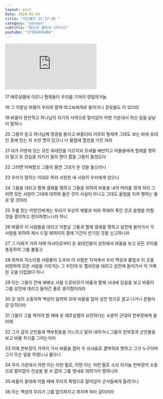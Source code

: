 ```yaml
---
layout: post
date: 2024-02-04
title: "사도행전 21:17-36 "
category: "sermon"
subtitle: "환난과 결박이 나타나다"
youtube: "1YI8U4V640A"
---
```


<div class="youtube margin-large">
    <iframe src="https://www.youtube.com/embed/1YI8U4V640A" title="YouTube video player" frameborder="0" allow="accelerometer; autoplay; clipboard-write; encrypted-media; gyroscope; picture-in-picture; web-share" allowfullscreen></iframe>
</div>

17 예루살렘에 이르니 형제들이 우리를 기꺼이 영접하거늘

18 그 이튿날 바울이 우리와 함께 야고보에게로 들어가니 장로들도 다 있더라

19 바울이 문안하고 하나님이 자기의 사역으로 말미암아 이방 가운데서 하신 일을 낱낱이 말하니

20 그들이 듣고 하나님께 영광을 돌리고 바울더러 이르되 형제여 그대도 보는 바에 유대인 중에 믿는 자 수만 명이 있으니 다 율법에 열성을 가진 자라

21 네가 이방에 있는 모든 유대인을 가르치되 모세를 배반하고 아들들에게 할례를 행하지 말고 또 관습을 지키지 말라 한다 함을 그들이 들었도다

22 그러면 어찌할꼬 그들이 필연 그대가 온 것을 들으리니

23 우리가 말하는 이대로 하라 서원한 네 사람이 우리에게 있으니

24 그들을 데리고 함께 결례를 행하고 그들을 위하여 비용을 내어 머리를 깎게 하라 그러면 모든 사람이 그대에 대하여 들은 것이 사실이 아니고 그대도 율법을 지켜 행하는 줄로 알 것이라

25 주를 믿는 이방인에게는 우리가 우상의 제물과 피와 목매어 죽인 것과 음행을 피할 것을 결의하고 편지하였느니라 하니

26 바울이 이 사람들을 데리고 이튿날 그들과 함께 결례를 행하고 성전에 들어가서 각 사람을 위하여 제사 드릴 때까지의 결례 기간이 만기된 것을 신고하니라

27 그 이레가 거의 차매 아시아로부터 온 유대인들이 성전에서 바울을 보고 모든 무리를 충동하여 그를 붙들고

28 외치되 이스라엘 사람들아 도우라 이 사람은 각처에서 우리 백성과 율법과 이 곳을 비방하여 모든 사람을 가르치는 그 자인데 또 헬라인을 데리고 성전에 들어가서 이 거룩한 곳을 더럽혔다 하니

29 이는 그들이 전에 에베소 사람 드로비모가 바울과 함께 시내에 있음을 보고 바울이 그를 성전에 데리고 들어간 줄로 생각함이러라

30 온 성이 소동하여 백성이 달려와 모여 바울을 잡아 성전 밖으로 끌고 나가니 문들이 곧 닫히더라

31 그들이 그를 죽이려 할 때에 온 예루살렘이 요란하다는 소문이 군대의 천부장에게 들리매

32 그가 급히 군인들과 백부장들을 거느리고 달려 내려가니 그들이 천부장과 군인들을 보고 바울 치기를 그치는지라

33 이에 천부장이 가까이 가서 바울을 잡아 두 쇠사슬로 결박하라 명하고 그가 누구이며 그가 무슨 일을 하였느냐 물으니

34 무리 가운데서 어떤 이는 이런 말로, 어떤 이는 저런 말로 소리 치거늘 천부장이 소동으로 말미암아 진상을 알 수 없어 그를 영내로 데려가라 명하니라

35 바울이 층대에 이를 때에 무리의 폭행으로 말미암아 군사들에게 들려가니

36 이는 백성의 무리가 그를 없이하자고 외치며 따라 감이러라